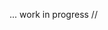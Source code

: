 ... work in progress // 
<div class="changetip_tipme_button" data-bid="ubGLRSLxk8A8ziFnRbX6QK" data-uid="cA8sfcRYPavkVWxMjGZkJV"></div><script>(function(document,script,id){var js,r=document.getElementsByTagName(script)[0],protocol=/^http:/.test(document.location)?'http':'https';if(!document.getElementById(id)){js=document.createElement(script);js.id=id;js.src=protocol+'://widgets.changetip.com/public/js/widgets.js';r.parentNode.insertBefore(js,r)}}(document,'script','changetip_w_0'));</script>

